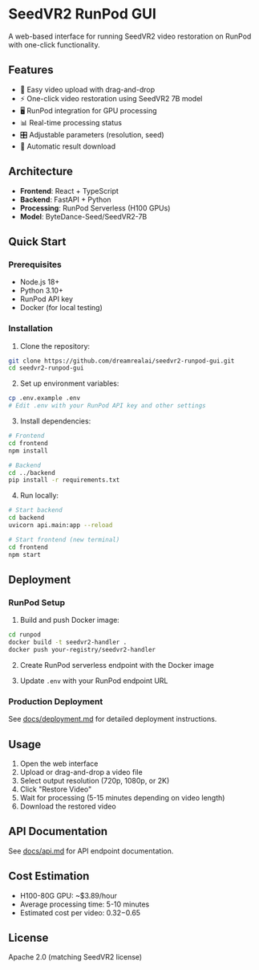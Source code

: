 # SeedVR2 RunPod GUI

A web-based interface for running SeedVR2 video restoration on RunPod with one-click functionality.

## Features

- 🎥 Easy video upload with drag-and-drop
- ⚡ One-click video restoration using SeedVR2 7B model
- 🖥️ RunPod integration for GPU processing
- 📊 Real-time processing status
- 🎛️ Adjustable parameters (resolution, seed)
- 💾 Automatic result download

## Architecture

- **Frontend**: React + TypeScript
- **Backend**: FastAPI + Python
- **Processing**: RunPod Serverless (H100 GPUs)
- **Model**: ByteDance-Seed/SeedVR2-7B

## Quick Start

### Prerequisites
- Node.js 18+
- Python 3.10+
- RunPod API key
- Docker (for local testing)

### Installation

1. Clone the repository:
```bash
git clone https://github.com/dreamrealai/seedvr2-runpod-gui.git
cd seedvr2-runpod-gui
```

2. Set up environment variables:
```bash
cp .env.example .env
# Edit .env with your RunPod API key and other settings
```

3. Install dependencies:
```bash
# Frontend
cd frontend
npm install

# Backend
cd ../backend
pip install -r requirements.txt
```

4. Run locally:
```bash
# Start backend
cd backend
uvicorn api.main:app --reload

# Start frontend (new terminal)
cd frontend
npm start
```

## Deployment

### RunPod Setup

1. Build and push Docker image:
```bash
cd runpod
docker build -t seedvr2-handler .
docker push your-registry/seedvr2-handler
```

2. Create RunPod serverless endpoint with the Docker image

3. Update `.env` with your RunPod endpoint URL

### Production Deployment

See [docs/deployment.md](docs/deployment.md) for detailed deployment instructions.

## Usage

1. Open the web interface
2. Upload or drag-and-drop a video file
3. Select output resolution (720p, 1080p, or 2K)
4. Click "Restore Video"
5. Wait for processing (5-15 minutes depending on video length)
6. Download the restored video

## API Documentation

See [docs/api.md](docs/api.md) for API endpoint documentation.

## Cost Estimation

- H100-80G GPU: ~$3.89/hour
- Average processing time: 5-10 minutes
- Estimated cost per video: $0.32-$0.65

## License

Apache 2.0 (matching SeedVR2 license)